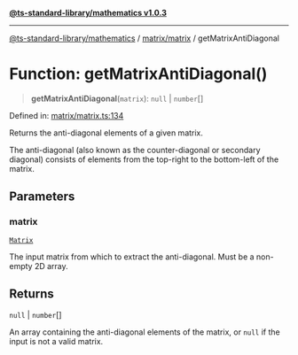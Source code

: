 [**@ts-standard-library/mathematics v1.0.3**](../../../README.md)

***

[@ts-standard-library/mathematics](../../../README.md) / [matrix/matrix](../README.md) / getMatrixAntiDiagonal

# Function: getMatrixAntiDiagonal()

> **getMatrixAntiDiagonal**(`matrix`): `null` \| `number`[]

Defined in: [matrix/matrix.ts:134](https://github.com/gabaudette/ts-stdlib/blob/be448e6a9d9c20c6c2f27f6550ce4e65fc8c9b89/packages/mathematics/src/matrix/matrix.ts#L134)

Returns the anti-diagonal elements of a given matrix.

The anti-diagonal (also known as the counter-diagonal or secondary diagonal) consists of elements from the top-right to the bottom-left of the matrix.

## Parameters

### matrix

[`Matrix`](../type-aliases/Matrix.md)

The input matrix from which to extract the anti-diagonal. Must be a non-empty 2D array.

## Returns

`null` \| `number`[]

An array containing the anti-diagonal elements of the matrix, or `null` if the input is not a valid matrix.
